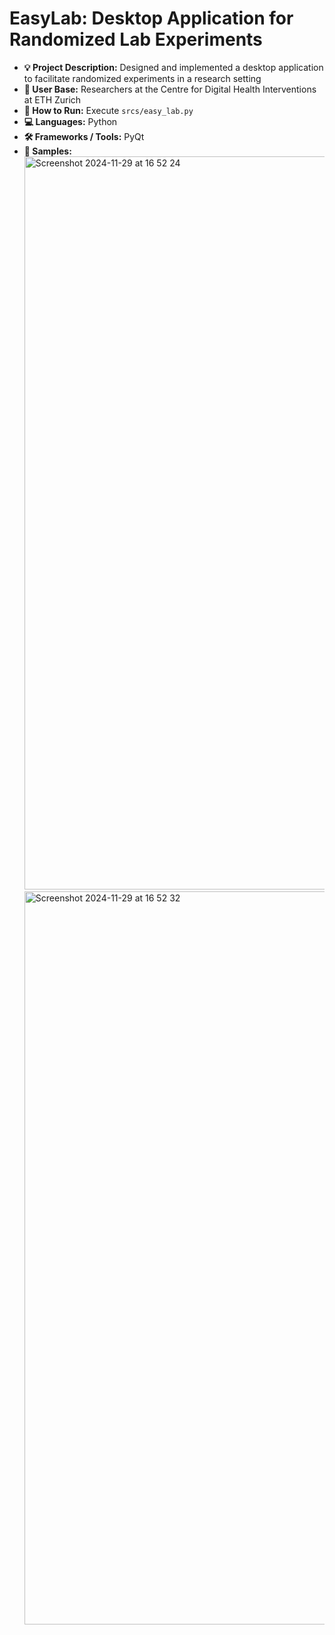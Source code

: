 # EasyLab: Desktop Application for Randomized Lab Experiments

- **💡 Project Description:** Designed and implemented a desktop application to facilitate randomized experiments in a research setting
- **📍 User Base:** Researchers at the Centre for Digital Health Interventions at ETH Zurich
- **🚀 How to Run:** Execute `srcs/easy_lab.py`
- **💻 Languages:** Python
- **🛠️ Frameworks / Tools:** PyQt
- **📸 Samples:**
  <img width="1173" alt="Screenshot 2024-11-29 at 16 52 24" src="https://github.com/user-attachments/assets/d56a463c-2640-48b0-8fec-0601f4b48fbe">
  <img width="1173" alt="Screenshot 2024-11-29 at 16 52 32" src="https://github.com/user-attachments/assets/160e2ab9-ee3f-425c-acb8-ae4cc000ec5f">
